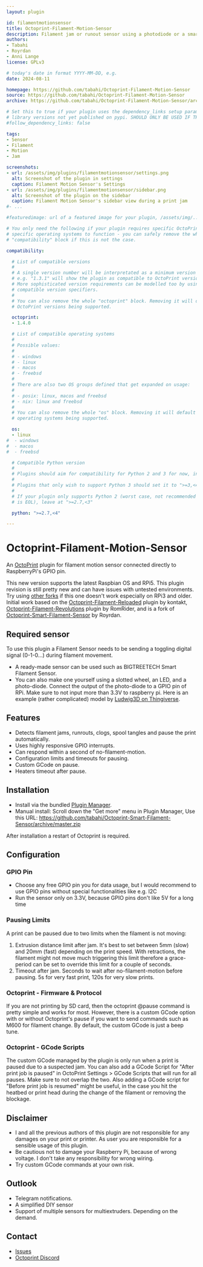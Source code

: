```yaml
---
layout: plugin

id: filamentmotionsensor
title: Octoprint-Filament-Motion-Sensor
description: Filament jam or runout sensor using a photodiode or a smart sensor connected directly to Raspberry pi. 
authors: 
- Tabahi
- Royrdan
- Anni Lange
license: GPLv3

# today's date in format YYYY-MM-DD, e.g.
date: 2024-08-11

homepage: https://github.com/tabahi/Octoprint-Filament-Motion-Sensor
source: https://github.com/tabahi/Octoprint-Filament-Motion-Sensor
archive: https://github.com/tabahi/Octoprint-Filament-Motion-Sensor/archive/master.zip

# Set this to true if your plugin uses the dependency_links setup parameter to include
# library versions not yet published on pypi. SHOULD ONLY BE USED IF THERE IS NO OTHER OPTION!
#follow_dependency_links: false

tags:
- Sensor
- Filament
- Motion
- Jam

screenshots:
- url: /assets/img/plugins/filamentmotionsensor/settings.png
  alt: Screenshot of the plugin in settings
  caption: Filament Motion Sensor's Settings
- url: /assets/img/plugins/filamentmotionsensor/sidebar.png
  alt: Screenshot of the plugin on the sidebar
  caption: Filament Motion Sensor's sidebar view during a print jam
#- ...

#featuredimage: url of a featured image for your plugin, /assets/img/...

# You only need the following if your plugin requires specific OctoPrint versions or
# specific operating systems to function - you can safely remove the whole
# "compatibility" block if this is not the case.

compatibility:

  # List of compatible versions
  #
  # A single version number will be interpretated as a minimum version requirement,
  # e.g. "1.3.1" will show the plugin as compatible to OctoPrint versions 1.3.1 and up.
  # More sophisticated version requirements can be modelled too by using PEP440
  # compatible version specifiers.
  #
  # You can also remove the whole "octoprint" block. Removing it will default to all
  # OctoPrint versions being supported.

  octoprint:
  - 1.4.0

  # List of compatible operating systems
  #
  # Possible values:
  #
  # - windows
  # - linux
  # - macos
  # - freebsd
  #
  # There are also two OS groups defined that get expanded on usage:
  #
  # - posix: linux, macos and freebsd
  # - nix: linux and freebsd
  #
  # You can also remove the whole "os" block. Removing it will default to all
  # operating systems being supported.

  os:
  - linux
#  - windows
#  - macos
#  - freebsd

  # Compatible Python version
  #
  # Plugins should aim for compatibility for Python 2 and 3 for now, in which case the value should be ">=2.7,<4".
  #
  # Plugins that only wish to support Python 3 should set it to ">=3,<4".
  #
  # If your plugin only supports Python 2 (worst case, not recommended for newly developed plugins since Python 2
  # is EOL), leave at ">=2.7,<3"

  python: ">=2.7,<4"

---
```


# Octoprint-Filament-Motion-Sensor

An [OctoPrint](http://octoprint.org/) plugin for filament motion sensor connected directly to RaspberryPi's GPIO pin.


 This new version supports the latest Raspbian OS and RPi5. This plugin revision is still pretty new and can have issues with untested environments. Try using [other forks](https://github.com/hviet17/Octoprint-Smart-Filament-Sensor) if this one doesn't work especially on RPi3 and older. Initial work based on the [Octoprint-Filament-Reloaded](https://github.com/kontakt/Octoprint-Filament-Reloaded) plugin by kontakt,  [Octoprint-Filament-Revolutions](https://github.com/RomRider/Octoprint-Filament-Revolutions) plugin by RomRider, and is a fork of  [Octoprint-Smart-Filament-Sensor](https://github.com/Royrdan/Octoprint-Smart-Filament-Sensor) by Royrdan.


## Required sensor

To use this plugin a Filament Sensor needs to be sending a toggling digital signal (0-1-0...) during filament movement.
- A ready-made sensor can be used such as BIGTREETECH Smart Filament Sensor.
- You can also make one yourself using a slotted wheel, an LED, and a photo-diode. Connect the output of the photo-diode to a GPIO pin of RPi. Make sure to not input more than 3.3V to raspberry pi. Here is an example (rather complicated) model by [Ludwig3D on Thingiverse](https://www.thingiverse.com/thing:3071723).

## Features
*  Detects filament jams, runrouts, clogs, spool tangles and pause the print automatically.
* Uses highly responsive GPIO interrupts.
* Can respond within a second of no-filament-motion.
*  Configuration limits and timeouts for pausing.
* Custom GCode on pause.
* Heaters timeout after pause.

## Installation

* Install via the bundled [Plugin Manager](https://github.com/foosel/OctoPrint/wiki/Plugin:-Plugin-Manager).
* Manual install: Scroll down the "Get more" menu in Plugin Manager, Use this URL: https://github.com/tabahi/Octoprint-Smart-Filament-Sensor/archive/master.zip

After installation a restart of Octoprint is required.

## Configuration
### GPIO Pin
* Choose any free GPIO pin you for data usage, but I would recommend to use GPIO pins without special functionalities like e.g. I2C
* Run the sensor only on 3.3V, because GPIO pins don't like 5V for a long time

### Pausing Limits
A print can be paused due to two limits when the filament is not moving:

1. Extrusion distance limit after jam. It's best to set between 5mm (slow) and 20mm (fast) depending on the print speed. With retractions, the filament might not move much triggering this limit therefore a grace-period can be set to override this limit for a couple of seconds.
2. Timeout after jam. Seconds to wait after no-filament-motion before pausing. 5s for very fast print, 120s for very slow prints.

### Octoprint - Firmware & Protocol
If you are not printing by SD card, then the octoprint @pause command is pretty simple and works for most. However, there is a custom GCode option with or without Octoprint's pause if you want to send commands such as M600 for filament change. By default, the custom GCode is just a beep tune.

### Octoprint - GCode Scripts
The custom GCode managed by the plugin is only run when a print is paused due to a suspected jam. You can also add a GCode Script for "After print job is paused" in OctoPrint Settings > GCode Scripts that will run for all pauses. Make sure to not overlap the two. Also adding a GCode script for "Before print job is resumed" might be useful, in the case you hit the heatbed or print head during the change of the filament or removing the blockage.

## Disclaimer
* I and all the previous authors of this plugin are not responsible for any damages on your print or printer. As user you are responsible for a sensible usage of this plugin.
* Be cautious not to damage your Raspberry Pi, because of wrong voltage. I don't take any responsibility for wrong wiring.
* Try custom GCode commands at your own risk.


## Outlook
* Telegram notifications.
* A simplified DIY sensor
* Support of multiple sensors for multiextruders. Depending on the demand.

## Contact
* [Issues](https://github.com/tabahi/Octoprint-Smart-Filament-Sensor/issues)
* [Octoprint Discord](https://discord.octoprint.org/)
